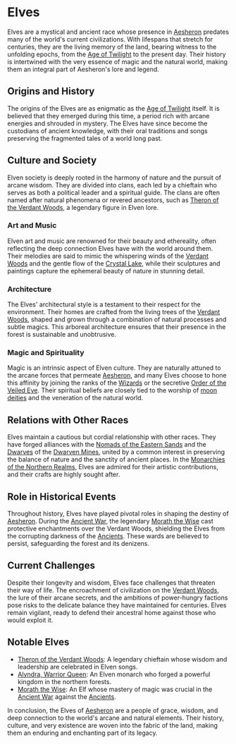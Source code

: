 # Elves

Elves are a mystical and ancient race whose presence in [Aesheron](Aesheron.md) predates many of the world's current civilizations. With lifespans that stretch for centuries, they are the living memory of the land, bearing witness to the unfolding epochs, from the [Age of Twilight](Age%20of%20Twilight.md) to the present day. Their history is intertwined with the very essence of magic and the natural world, making them an integral part of Aesheron's lore and legend.

## Origins and History

The origins of the Elves are as enigmatic as the [Age of Twilight](Age%20of%20Twilight.md) itself. It is believed that they emerged during this time, a period rich with arcane energies and shrouded in mystery. The Elves have since become the custodians of ancient knowledge, with their oral traditions and songs preserving the fragmented tales of a world long past.

## Culture and Society

Elven society is deeply rooted in the harmony of nature and the pursuit of arcane wisdom. They are divided into clans, each led by a chieftain who serves as both a political leader and a spiritual guide. The clans are often named after natural phenomena or revered ancestors, such as [Theron of the Verdant Woods](Theron%20of%20the%20Verdant%20Woods.md), a legendary figure in Elven lore.

### Art and Music

Elven art and music are renowned for their beauty and ethereality, often reflecting the deep connection Elves have with the world around them. Their melodies are said to mimic the whispering winds of the [Verdant Woods](Verdant%20Woods.md) and the gentle flow of the [Crystal Lake](Crystal%20Lake.md), while their sculptures and paintings capture the ephemeral beauty of nature in stunning detail.

### Architecture

The Elves' architectural style is a testament to their respect for the environment. Their homes are crafted from the living trees of the [Verdant Woods](Verdant%20Woods.md), shaped and grown through a combination of natural processes and subtle magics. This arboreal architecture ensures that their presence in the forest is sustainable and unobtrusive.

### Magic and Spirituality

Magic is an intrinsic aspect of Elven culture. They are naturally attuned to the arcane forces that permeate [Aesheron](Aesheron.md), and many Elves choose to hone this affinity by joining the ranks of the [Wizards](Wizards.md) or the secretive [Order of the Veiled Eye](Order%20of%20the%20Veiled%20Eye.md). Their spiritual beliefs are closely tied to the worship of [moon deities](moon%20deities.md) and the veneration of the natural world.

## Relations with Other Races

Elves maintain a cautious but cordial relationship with other races. They have forged alliances with the [Nomads of the Eastern Sands](Nomads%20of%20the%20Eastern%20Sands.md) and the [Dwarves](Dwarves.md) of the [Dwarven Mines](Dwarven%20Mines.md), united by a common interest in preserving the balance of nature and the sanctity of ancient places. In the [Monarchies of the Northern Realms](Monarchies%20of%20the%20Northern%20Realms.md), Elves are admired for their artistic contributions, and their crafts are highly sought after.

## Role in Historical Events

Throughout history, Elves have played pivotal roles in shaping the destiny of [Aesheron](Aesheron.md). During the [Ancient War](Ancient%20War.md), the legendary [Morath the Wise](Morath%20the%20Wise.md) cast protective enchantments over the Verdant Woods, shielding the Elves from the corrupting darkness of the [Ancients](Ancients.md). These wards are believed to persist, safeguarding the forest and its denizens.

## Current Challenges

Despite their longevity and wisdom, Elves face challenges that threaten their way of life. The encroachment of civilization on the [Verdant Woods](Verdant%20Woods.md), the lure of their arcane secrets, and the ambitions of power-hungry factions pose risks to the delicate balance they have maintained for centuries. Elves remain vigilant, ready to defend their ancestral home against those who would exploit it.

## Notable Elves

- [Theron of the Verdant Woods](Theron%20of%20the%20Verdant%20Woods.md): A legendary chieftain whose wisdom and leadership are celebrated in Elven songs.
- [Alyndra, Warrior Queen](Alyndra%2C%20Warrior%20Queen.md): An Elven monarch who forged a powerful kingdom in the northern forests.
- [Morath the Wise](Morath%20the%20Wise.md): An Elf whose mastery of magic was crucial in the [Ancient War](Ancient%20War.md) against the [Ancients](Ancients.md).

In conclusion, the Elves of [Aesheron](Aesheron.md) are a people of grace, wisdom, and deep connection to the world's arcane and natural elements. Their history, culture, and very existence are woven into the fabric of the land, making them an enduring and enchanting part of its legacy.